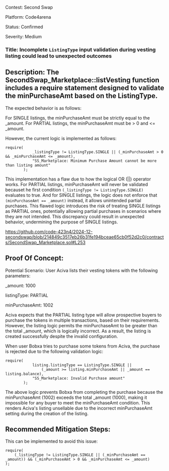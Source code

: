 Contest: Second Swap

Platform: Code4arena

Status: Confirmed

Severity: Medium

### Title: Incomplete `ListingType` input validation during vesting listing could lead to unexpected outcomes

## Description: The SecondSwap_Marketplace::listVesting function includes a require statement designed to validate the minPurchaseAmt based on the ListingType. 
The expected behavior is as follows:

For SINGLE listings, the minPurchaseAmt must be strictly equal to the _amount.
For PARTIAL listings, the minPurchaseAmt must be > 0 and <= _amount.

However, the current logic is implemented as follows:

```solidity
require(
            _listingType != ListingType.SINGLE || (_minPurchaseAmt > 0 && _minPurchaseAmt <= _amount),
            "SS_Marketplace: Minimum Purchase Amount cannot be more than listing amount"
        );
```

This implementation has a flaw due to how the logical OR (||) operator works. For PARTIAL listings, minPurchaseAmt will never be validated becauset he first condition 
`(_listingType != ListingType.SINGLE)` evaluates to true. And for SINGLE listings, the logic does not enforce that `(minPurchaseAmt == _amount)` instead, it allows unintended partial purchases.
This flawed logic introduces the risk of treating SINGLE listings as PARTIAL ones, potentially allowing partial purchases in scenarios where they are not 
intended. This discrepancy could result in unexpected behavior, undermining the purpose of SINGLE listings.

https://github.com/code-423n4/2024-12-secondswap/blob/214849c3517eb26b31fe194bceae65cb0f52d2c0/contracts/SecondSwap_Marketplace.sol#L253

## Proof Of Concept:
Potential Scenario:
User Aciva lists their vesting tokens with the following parameters:

_amount: 1000

listingType: PARTIAL

minPurchaseAmt: 1002

Aciva expects that the PARTIAL listing type will allow prospective buyers to purchase the tokens in multiple transactions, based on their requirements. However, 
the listing logic permits the minPurchaseAmt to be greater than the total _amount, which is logically incorrect. As a result, the listing is created successfully despite the invalid configuration.

When user Bobxa tries to purchase some tokens from Aciva, the purchase is rejected due to the following validation logic:

```solidity
require(
            listing.listingType == ListingType.SINGLE ||
                (_amount >= listing.minPurchaseAmt || _amount == listing.balance),
            "SS_Marketplace: Invalid Purchase amount"
        );
```
The above logic prevents Bobxa from completing the purchase because the minPurchaseAmt (1002) exceeds the total _amount (1000), making it impossible for any 
buyer to meet the minPurchaseAmt condition. This renders Aciva's listing unsellable due to the incorrect minPurchaseAmt setting during the creation of the listing.

## Recommended Mitigation Steps:
This can be implemented to avoid this issue:

```solidity
require(
    (_listingType != ListingType.SINGLE || (_minPurchaseAmt == _amount)) && (_minPurchaseAmt > 0 && _minPurchaseAmt <= _amount)
);
```

